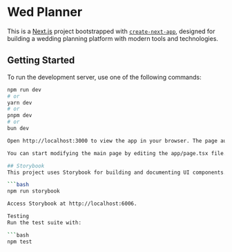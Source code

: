 # Wed Planner

This is a [Next.js](https://nextjs.org) project bootstrapped with [`create-next-app`](https://nextjs.org/docs/app/api-reference/cli/create-next-app), designed for building a wedding planning platform with modern tools and technologies.

## Getting Started

To run the development server, use one of the following commands:

```bash
npm run dev
# or
yarn dev
# or
pnpm dev
# or
bun dev

Open http://localhost:3000 to view the app in your browser. The page auto-updates as you make edits to the code.

You can start modifying the main page by editing the app/page.tsx file.

## Storybook
This project uses Storybook for building and documenting UI components. To run Storybook locally:

```bash
npm run storybook

Access Storybook at http://localhost:6006.

Testing
Run the test suite with:

```bash
npm test

